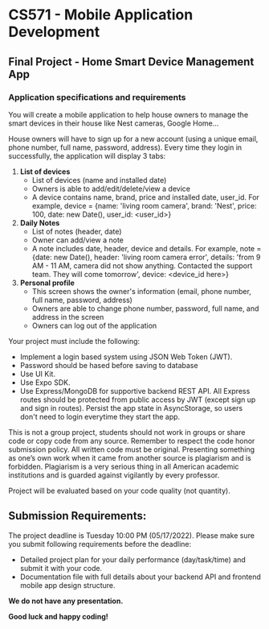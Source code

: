 # CS571 - Mobile Application Development
## Final Project - Home Smart Device Management App
### Application specifications and requirements
You will create a mobile application to help house owners to manage the smart devices in their house like Nest cameras, Google Home...
  
House owners will have to sign up for a new account (using a unique email, phone number, full name, password, address). Every time they login in successfully, the application will display 3 tabs:
1. **List of devices**
    * List of devices (name and installed date)
    * Owners is able to add/edit/delete/view a device
    * A device contains name, brand, price and installed date, user_id. For example, device = {name: 'living room camera', brand: 'Nest', price: 100, date: new Date(), user_id: <user_id>}
2. **Daily Notes**
   * List of notes (header, date)
   * Owner can add/view a note
   * A note includes date, header, device and details. For example, note = {date: new Date(), header: 'living room camera error', details: 'from 9 AM - 11 AM, camera did not show anything. Contacted the support team. They will come tomorrow', device: <device_id here>}
3. **Personal profile**
    * This screen shows the owner's information (email, phone number, full name, password, address)
    * Owners are able to change phone number, password, full name, and address in the screen
    * Owners can log out of the application
  
Your project must include the following:
* Implement a login based system using JSON Web Token (JWT).
* Password should be hased before saving to database
* Use UI Kit.
* Use Expo SDK.
* Use Express/MongoDB for supportive backend REST API. All Express routes should be protected from public access by JWT (except sign up and sign in routes). Persist the app state in AsyncStorage, so users don't need to login everytime they start the app.  
  
This is not a group project, students should not work in groups or share code or copy code from any source. Remember to respect the code honor submission policy. All written code must be original. Presenting something as one’s own work when it came from another source is plagiarism and is forbidden. Plagiarism is a very serious thing in all American academic institutions and is guarded against vigilantly by every professor.    
  
Project will be evaluated based on your code quality (not quantity).  

## Submission Requirements:
The project deadline is Tuesday 10:00 PM (05/17/2022). Please make sure you submit following requirements before the deadline:  
* Detailed project plan for your daily performance (day/task/time) and submit it with your code.
* Documentation file with full details about your backend API and frontend mobile app design structure.   

**We do not have any presentation.** 
  
**Good luck and happy coding!**
